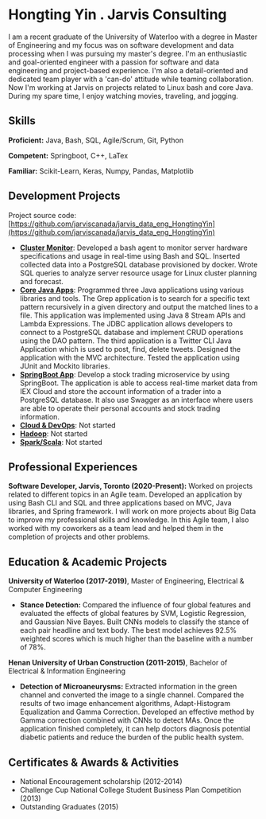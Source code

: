 
# Hongting Yin . Jarvis Consulting

I am a recent graduate of the University of Waterloo with a degree in Master of Engineering and my focus was on software development and data processing when I was pursuing my master's degree. I'm an enthusiastic and goal-oriented engineer with a passion for software and data engineering and project-based experience. I'm also a detail-oriented and dedicated team player with a 'can-do' attitude while teaming collaboration. Now I'm working at Jarvis on projects related to Linux bash and core Java. During my spare time, I enjoy watching movies, traveling, and jogging.

## Skills
**Proficient:** Java, Bash, SQL, Agile/Scrum, Git, Python 

**Competent:** Springboot, C++, LaTex

**Familiar:** Scikit-Learn, Keras, Numpy, Pandas, Matplotlib

## Development Projects

Project source code: [https://github.com/jarviscanada/jarvis_data_eng_HongtingYin](https://github.com/jarviscanada/jarvis_data_eng_HongtingYin)

- **[Cluster Monitor](./linux_sql)**: Developed a bash agent to monitor server hardware specifications and usage in real-time using Bash and SQL. Inserted collected data into a PostgreSQL database provisioned by docker. Wrote SQL queries to analyze server resource usage for Linux cluster planning and forecast.
- **[Core Java Apps](./core_java)**: Programmed three Java applications using various libraries and tools. The Grep application is to search for a specific text pattern recursively in a given directory and output the matched lines to a file. This application was implemented using Java 8 Stream APIs and Lambda Expressions. The JDBC application allows developers to connect to a PostgreSQL database and implement CRUD operations using the DAO pattern. The third application is a Twitter CLI Java Application which is used to post, find, delete tweets. Designed the application with the MVC architecture. Tested the application using JUnit and Mockito libraries.
- **[SpringBoot App](./springboot)**: Develop a stock trading microservice by using SpringBoot. The application is able to access real-time market data from IEX Cloud and store the account information of a trader into a PostgreSQL database. It also use Swagger as an interface where users are able to operate their personal accounts and stock trading information.
- **[Cloud & DevOps](./cloud_devops)**: Not started
- **[Hadoop](./hadoop)**: Not started
- **[Spark/Scala](./spark)**:  Not started

## Professional Experiences

**Software Developer,  Jarvis, Toronto (2020-Present):** Worked on projects related to different topics in an Agile team. Developed an application by using Bash CLI and SQL and three applications based on MVC, Java libraries, and Spring framework. I will work on more projects about Big Data to improve my professional skills and knowledge. In this Agile team, I also worked with my coworkers as a team lead and helped them in the completion of projects and other problems.

## Education & Academic Projects

**University of Waterloo (2017-2019)**, Master of Engineering, Electrical & Computer Engineering

- **Stance Detection:** Compared the influence of four global features and evaluated the effects of global features by SVM, Logistic Regression, and Gaussian Nive Bayes. Built CNNs models to classify the stance of each pair headline and text body. The best model achieves 92.5% weighted scores which is much higher than the baseline with a number of 78%.

**Henan University of Urban Construction (2011-2015)**, Bachelor of Electrical & Information Engineering

- **Detection of Microaneurysms:** Extracted information in the green channel and converted the image to a single channel. Compared the results of two image enhancement algorithms, Adapt-Histogram Equalization and Gamma Correction. Developed an effective method by Gamma correction combined with CNNs to detect MAs. Once the application finished completely, it can help doctors diagnosis potential diabetic patients and reduce the burden of the public health system. 

## Certificates & Awards & Activities
- National Encouragement scholarship (2012-2014)
- Challenge Cup National College Student Business Plan Competition (2013)
- Outstanding Graduates (2015)